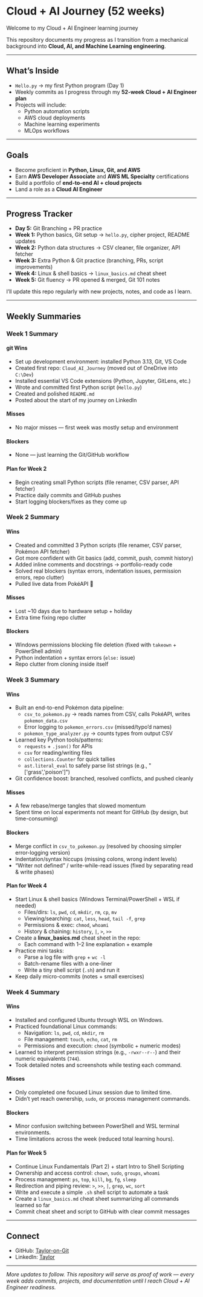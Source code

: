#  Cloud + AI Journey (52 weeks)

Welcome to my Cloud + AI Engineer learning journey   

This repository documents my progress as I transition from a mechanical background into **Cloud, AI, and Machine Learning engineering**.  

---

## What’s Inside
- `Hello.py` → my first Python program (Day 1)  
- Weekly commits as I progress through my **52-week Cloud + AI Engineer plan**  
- Projects will include:
  - Python automation scripts  
  - AWS cloud deployments  
  - Machine learning experiments  
  - MLOps workflows  

---

## Goals
- Become proficient in **Python, Linux, Git, and AWS**  
- Earn **AWS Developer Associate** and **AWS ML Specialty** certifications  
- Build a portfolio of **end-to-end AI + cloud projects**  
- Land a role as a **Cloud AI Engineer**  

---

## Progress Tracker
- **Day 5:** Git Branching + PR practice
- **Week 1:** Python basics, Git setup → `hello.py`, cipher project, README updates  
- **Week 2:** Python data structures → CSV cleaner, file organizer, API fetcher
- **Week 3:** Extra Python & Git practice (branching, PRs, script improvements)
- **Week 4:** Linux & shell basics → `linux_basics.md` cheat sheet  
- **Week 5:** Git fluency → PR opened & merged, Git 101 notes 

I’ll update this repo regularly with new projects, notes, and code as I learn.  

---

## Weekly Summaries

### Week 1 Summary

#### git Wins
- Set up development environment: installed Python 3.13, Git, VS Code  
- Created first repo: `Cloud_AI_Journey` (moved out of OneDrive into `C:\Dev`)  
- Installed essential VS Code extensions (Python, Jupyter, GitLens, etc.)  
- Wrote and committed first Python script (`Hello.py`)  
- Created and polished `README.md`  
- Posted about the start of my journey on LinkedIn  

####  Misses
- No major misses — first week was mostly setup and environment  

####  Blockers
- None — just learning the Git/GitHub workflow  

####  Plan for Week 2
- Begin creating small Python scripts (file renamer, CSV parser, API fetcher)  
- Practice daily commits and GitHub pushes  
- Start logging blockers/fixes as they come up  

### Week 2 Summary

####  Wins
- Created and committed 3 Python scripts (file renamer, CSV parser, Pokémon API fetcher)  
- Got more confident with Git basics (add, commit, push, commit history)  
- Added inline comments and docstrings → portfolio-ready code  
- Solved real blockers (syntax errors, indentation issues, permission errors, repo clutter)  
- Pulled live data from PokéAPI 🎉  

####  Misses
- Lost ~10 days due to hardware setup + holiday  
- Extra time fixing repo clutter  

####  Blockers
- Windows permissions blocking file deletion (fixed with `takeown` + PowerShell admin)  
- Python indentation + syntax errors (`else:` issue)  
- Repo clutter from cloning inside itself  

### Week 3 Summary

#### Wins
- Built an end-to-end Pokémon data pipeline:
  - `csv_to_pokemon.py` → reads names from CSV, calls PokéAPI, writes `pokemon_data.csv`
  - Error logging to `pokemon_errors.csv` (missed/typo’d names)
  - `pokemon_type_analyzer.py` → counts types from output CSV
- Learned key Python tools/patterns:
  - `requests` + `.json()` for APIs
  - `csv` for reading/writing files
  - `collections.Counter` for quick tallies
  - `ast.literal_eval` to safely parse list strings (e.g., "['grass','poison']")
- Git confidence boost: branched, resolved conflicts, and pushed cleanly

#### Misses
- A few rebase/merge tangles that slowed momentum
- Spent time on local experiments not meant for GitHub (by design, but time-consuming)

#### Blockers
- Merge conflict in `csv_to_pokemon.py` (resolved by choosing simpler error-logging version)
- Indentation/syntax hiccups (missing colons, wrong indent levels)
- “Writer not defined” / write-while-read issues (fixed by separating read & write phases)

#### Plan for Week 4
- Start Linux & shell basics (Windows Terminal/PowerShell + WSL if needed)
  - Files/dirs: `ls`, `pwd`, `cd`, `mkdir`, `rm`, `cp`, `mv`
  - Viewing/searching: `cat`, `less`, `head`, `tail -f`, `grep`
  - Permissions & exec: `chmod`, `whoami`
  - History & chaining: `history`, `|`, `>`, `>>`
- Create a **linux_basics.md** cheat sheet in the repo:
  - Each command with 1–2 line explanation + example
- Practice mini tasks:
  - Parse a log file with `grep` + `wc -l`
  - Batch-rename files with a one-liner
  - Write a tiny shell script (`.sh`) and run it
- Keep daily micro-commits (notes + small exercises)

### Week 4 Summary

#### Wins
- Installed and configured Ubuntu through WSL on Windows.
- Practiced foundational Linux commands:
  - Navigation: `ls`, `pwd`, `cd`, `mkdir`, `rm`
  - File management: `touch`, `echo`, `cat`, `rm`
  - Permissions and execution: `chmod` (symbolic + numeric modes)
- Learned to interpret permission strings (e.g., `-rwxr--r--`) and their numeric equivalents (`744`).
- Took detailed notes and screenshots while testing each command.

#### Misses
- Only completed one focused Linux session due to limited time.
- Didn’t yet reach ownership, `sudo`, or process management commands.

#### Blockers
- Minor confusion switching between PowerShell and WSL terminal environments.
- Time limitations across the week (reduced total learning hours).

#### Plan for Week 5
- Continue Linux Fundamentals (Part 2) + start Intro to Shell Scripting
- Ownership and access control: `chown`, `sudo`, `groups`, `whoami`
- Process management: `ps`, `top`, `kill`, `bg`, `fg`, `sleep`
- Redirection and piping review: `>`, `>>`, `|`, `grep`, `wc`, `sort`
- Write and execute a simple `.sh` shell script to automate a task
- Create a `linux_basics.md` cheat sheet summarizing all commands learned so far
- Commit cheat sheet and script to GitHub with clear commit messages

---

## Connect
- GitHub: [Taylor-on-Git](https://github.com/Taylor-on-Git)  
- LinkedIn: [Taylor](https://www.linkedin.com/in/taylor-gilmour-47259a320/)  

---

_More updates to follow. This repository will serve as proof of work — every week adds commits, projects, and documentation until I reach Cloud + AI Engineer readiness._
